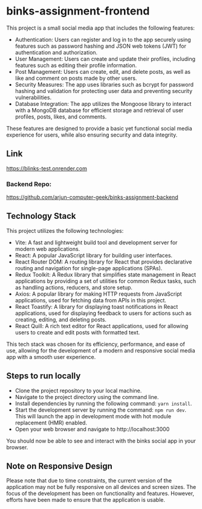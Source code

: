 # binks-assignment-frontend

This project is a small social media app that includes the following features:

* Authentication: Users can register and log in to the app securely using features such as password hashing and JSON web tokens (JWT) for authentication and authorization.
* User Management: Users can create and update their profiles, including features such as editing their profile information.
* Post Management: Users can create, edit, and delete posts, as well as like and comment on posts made by other users.
* Security Measures: The app uses libraries such as bcrypt for password hashing and validation for protecting user data and preventing security vulnerabilities.
* Database Integration: The app utilizes the Mongoose library to interact with a MongoDB database for efficient storage and retrieval of user profiles, posts, likes, and comments.

These features are designed to provide a basic yet functional social media experience for users, while also ensuring security and data integrity.

## Link
https://blinks-test.onrender.com

### Backend Repo:
https://github.com/arjun-computer-geek/binks-assignment-backend

## Technology Stack
This project utilizes the following technologies:

* Vite: A fast and lightweight build tool and development server for modern web applications.
* React: A popular JavaScript library for building user interfaces.
* React Router DOM: A routing library for React that provides declarative routing and navigation for single-page applications (SPAs).
* Redux Toolkit: A Redux library that simplifies state management in React applications by providing a set of utilities for common Redux tasks, such as handling actions, reducers, and store setup.
* Axios: A popular library for making HTTP requests from JavaScript applications, used for fetching data from APIs in this project.
* React Toastify: A library for displaying toast notifications in React applications, used for displaying feedback to users for actions such as creating, editing, and deleting posts.
* React Quill: A rich text editor for React applications, used for allowing users to create and edit posts with formatted text.

This tech stack was chosen for its efficiency, performance, and ease of use, allowing for the development of a modern and responsive social media app with a smooth user experience.

## Steps to run locally
* Clone the project repository to your local machine.
* Navigate to the project directory using the command line.
* Install dependencies by running the following command: `yarn install`.
* Start the development server by running the command: `npm run dev`. This will launch the app in development mode with hot module replacement (HMR) enabled.
* Open your web browser and navigate to  http://localhost:3000

You should now be able to see and interact with the binks social app in your browser.

## Note on Responsive Design
Please note that due to time constraints, the current version of the application may not be fully responsive on all devices and screen sizes. The focus of the development has been on functionality and features. However, efforts have been made to ensure that the application is usable. 
